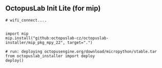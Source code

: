 ## OctopusLab Init Lite (for mip)

```
# wifi_connect....


import mip
mip.install("github:octopuslab-cz/octopuslab-installer/mip_pkg_mpy_22", target=".")

# run: deploying octopusengine.org/download/micropython/stable.tar
from octopuslab_installer import deploy
deploy()
```
